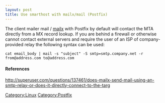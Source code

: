 ```yaml
---
layout: post 
title: Use smarthost with mailx/mail (Postfix)
---
```


The client mailer mail /
[mailx](http://pubs.opengroup.org/onlinepubs/009604499/utilities/mailx.html)
with Postfix by default will contact the MTA directly from a MX record
lookup. If you are behind a firewall or otherwise cannot contact
external servers and require the user of an ISP of company-provided
relay the following syntax can be used:

    cat email_body | mail -s "subject" -S smtp=smtp.company.net -r from@address.com to@address.com

#### References

<http://superuser.com/questions/137461/does-mailx-send-mail-using-an-smtp-relay-or-does-it-directly-connect-to-the-targ>

[Category:Linux](Category:Linux "wikilink")
[Category:Postfix](Category:Postfix "wikilink")
